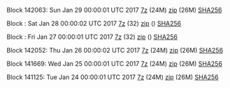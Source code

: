 Block 142063: Sun Jan 29 00:00:01 UTC 2017 [7z](https://transfer.sh/pbbyx/bootstrap.dat.20170129.7z) (24M) [zip](https://transfer.sh/UiiO8/bootstrap.dat.20170129.zip) (26M) [SHA256](https://transfer.sh/ULmeA/sha256.txt)

Block : Sat Jan 28 00:00:02 UTC 2017 [7z](https://transfer.sh/OeniR/bootstrap.dat.20170128.7z) (32) [zip]() () [SHA256](https://transfer.sh/wAp1F/sha256.txt)

Block : Fri Jan 27 00:00:01 UTC 2017 [7z](https://transfer.sh/boVJo/bootstrap.dat.20170127.7z) (32) [zip]() () [SHA256](https://transfer.sh/tR6UN/sha256.txt)

Block 142052: Thu Jan 26 00:00:02 UTC 2017 [7z](https://transfer.sh/14IyfM/bootstrap.dat.20170126.7z) (24M) [zip](https://transfer.sh/uEo63/bootstrap.dat.20170126.zip) (26M) [SHA256](https://transfer.sh/gOx0a/sha256.txt)

Block 141669: Wed Jan 25 00:00:01 UTC 2017 [7z](https://transfer.sh/CGr24/bootstrap.dat.20170125.7z) (24M) [zip](https://transfer.sh/127bqR/bootstrap.dat.20170125.zip) (26M) [SHA256](https://transfer.sh/jIu1E/sha256.txt)

Block 141125: Tue Jan 24 00:00:01 UTC 2017 [7z](https://transfer.sh/mLFbM/bootstrap.dat.20170124.7z) (24M) [zip](https://transfer.sh/HLLvx/bootstrap.dat.20170124.zip) (26M) [SHA256](https://transfer.sh/EoCRJ/sha256.txt)
